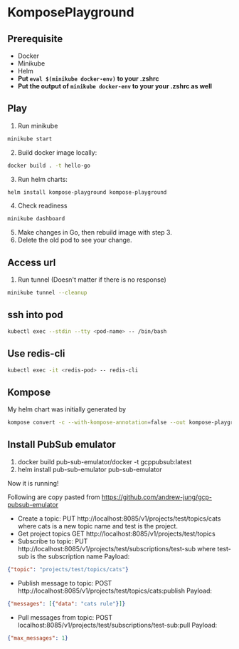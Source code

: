 # KomposePlayground

## Prerequisite
- Docker
- Minikube
- Helm
- **Put `eval $(minikube docker-env)` to your .zshrc**
- **Put the output of `minikube docker-env` to your your .zshrc as well**

## Play
1. Run minikube
```bash
minikube start
```
2. Build docker image locally:
```bash
docker build . -t hello-go
```
3. Run helm charts:
```bash
helm install kompose-playground kompose-playground
```
4. Check readiness
```bash
minikube dashboard
```
5. Make changes in Go, then rebuild image with step 3.
6. Delete the old pod to see your change.

## Access url
1. Run tunnel (Doesn't matter if there is no response)
```bash
minikube tunnel --cleanup
```

## ssh into pod
```bash
kubectl exec --stdin --tty <pod-name> -- /bin/bash
```

## Use redis-cli
```bash
kubectl exec -it <redis-pod> -- redis-cli
```

## Kompose
My helm chart was initially generated by
```bash
kompose convert -c --with-kompose-annotation=false --out kompose-playground
```

## Install PubSub emulator
1. docker build pub-sub-emulator/docker -t gcppubsub:latest
2. helm install pub-sub-emulator pub-sub-emulator

Now it is running!


Following are copy pasted from https://github.com/andrew-jung/gcp-pubsub-emulator
- Create a topic: PUT http://localhost:8085/v1/projects/test/topics/cats where cats is a new topic name and test is the project.
- Get project topics GET http://localhost:8085/v1/projects/test/topics
- Subscribe to topic: PUT http://localhost:8085/v1/projects/test/subscriptions/test-sub where test-sub is the subscription name
Payload:
```json
{"topic": "projects/test/topics/cats"}
```
- Publish message to topic: POST http://localhost:8085/v1/projects/test/topics/cats:publish
Payload:
```json
{"messages": [{"data": "cats rule"}]}
```
- Pull messages from topic: POST localhost:8085/v1/projects/test/subscriptions/test-sub:pull
Payload:
```json
{"max_messages": 1}
```
